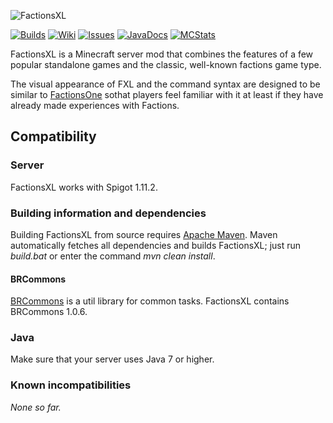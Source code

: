![FactionsXL](http://feuerstern.bplaced.net/ressourcen/logos/FactionsXL.png)

[![Builds](http://feuerstern.bplaced.net/ressourcen/buttons/Builds.png)](http://feuerstern.bplaced.net/repo/io/github/dre2n/factionsxl)
[![Wiki](http://feuerstern.bplaced.net/ressourcen/buttons/Wiki.png)](../../wiki/)
[![Issues](http://feuerstern.bplaced.net/ressourcen/buttons/Issues.png)](../../issues/)
[![JavaDocs](http://feuerstern.bplaced.net/ressourcen/buttons/JavaDocs.png)](http://feuerstern.bplaced.net/javadocs/fxl/)
[![MCStats](http://feuerstern.bplaced.net/ressourcen/buttons/MCStats.png)](http://mcstats.org/plugin/FactionsXL/)

FactionsXL is a Minecraft server mod that combines the features of a few popular standalone games and the classic, well-known factions game type.

The visual appearance of FXL and the command syntax are designed to be similar to [FactionsOne](https://github.com/DRE2N/FactionsOne) sothat players feel familiar with it at least if they have already made experiences with Factions.

## Compatibility
### Server
FactionsXL works with Spigot 1.11.2.

### Building information and dependencies
Building FactionsXL from source requires [Apache Maven](https://maven.apache.org/).
Maven automatically fetches all dependencies and builds FactionsXL; just run _build.bat_ or enter the command _mvn clean install_.

#### BRCommons
[BRCommons](https://github.com/DRE2N/BRCommons) is a util library for common tasks. FactionsXL contains BRCommons 1.0.6.

### Java
Make sure that your server uses Java 7 or higher.

### Known incompatibilities
_None so far._
